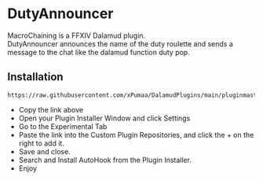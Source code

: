 # DutyAnnouncer
MacroChaining is a FFXIV Dalamud plugin.\
DutyAnnouncer announces the name of the duty roulette and sends a message to the chat like the dalamud function duty pop.

## Installation
```
https://raw.githubusercontent.com/xPumaa/DalamudPlugins/main/pluginmaster.json
```
* Copy the link above
* Open your Plugin Installer Window and click Settings
* Go to the Experimental Tab
* Paste the link into the Custom Plugin Repositories, and click the + on the right to add it.
* Save and close.
* Search and Install AutoHook from the Plugin Installer.
* Enjoy
